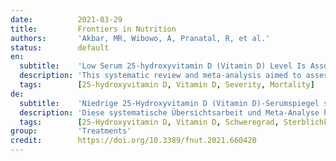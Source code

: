 ```yaml
---
date:          2021-03-29
title:         Frontiers in Nutrition
authors:       'Akbar, MR, Wibowo, A, Pranatal, R, et al.'
status:        default
en:
  subtitle:    'Low Serum 25-hydroxyvitamin D (Vitamin D) Level Is Associated With Susceptibility to COVID-19, Severity, and Mortality: A Systematic Review and Meta-Analysis'
  description: 'This systematic review and meta-analysis aimed to assess whether low serum 25-hydroxyvitamin D (25-OHD) level is associated with susceptibility to COVID-19, severity, and mortality related to COVID-19. Systematic literature searches of PubMed, Scopus, and Embase database up until 9 December 2020. We include published observational prospective and retrospective studies with information on 25-OHD that reported main/secondary outcome. Low serum 25-OHD refers to participants with serum 25-OHD level below a cut-off point ranging from 20 to 30 ng/mL. Other cut-off values were excluded to reduce heterogeneity. The main outcome was mortality defined as non-survivor/death. The secondary outcome was susceptibility and severe COVID-19. There were 14 studies comprising of 999,179 participants. Low serum 25-OHD was associated with higher rate of COVID-19 infection compared to the control group. Higher rate of severe COVID-19 was observed in patients with low serum 25-OHD. Low serum 25-OHD was associated with higher mortality. Meta-regression analysis showed that the association between low serum 25-OHD and mortality was affected by male gender, diabetes. Low serum 25-OHD level was associated with COVID-19 infection, severe presentation, and mortality.'
  tags:        [25-hydroxyvitamin D, Vitamin D, Severity, Mortality]
de:
  subtitle:    'Niedrige 25-Hydroxyvitamin D (Vitamin D)-Serumspiegel sind mit der Anfälligkeit für COVID-19, dem Schweregrad und der Sterblichkeit verbunden: Eine systematische Überprüfung und Meta-Analyse'
  description: 'Diese systematische Übersichtsarbeit und Meta-Analyse hatte das Ziel zu beurteilen, ob ein niedriger Serumspiegel von 25-Hydroxyvitamin D (25-OHD) mit der Anfälligkeit für COVID-19, dem Schweregrad und der Sterblichkeit im Zusammenhang mit COVID-19 verbunden ist. Die systematische Literatursuche erfolgte in den Datenbanken PubMed, Scopus und Embase bis zum 9. Dezember 2020. Wir schließen veröffentlichte prospektive und retrospektive Beobachtungsstudien mit Informationen über 25-OHD ein, die über Haupt-/Sekundärergebnisse berichten. Der Begriff "niedriger 25-OHD-Serumspiegel" bezieht sich auf Teilnehmer mit einem 25-OHD-Serumspiegel unter einem Grenzwert zwischen 20 und 30 ng/ml. Andere Cut-off-Werte wurden ausgeschlossen, um die Heterogenität zu verringern. Das Hauptergebnis war die Sterblichkeit, definiert als Nicht-Überlebender/Tod. Der sekundäre Endpunkt war die Anfälligkeit und schwere COVID-19. Einbezogen waren 14 Studien mit insgesamt 999 179 Teilnehmern. Ein niedriger 25-OHD-Serumspiegel war im Vergleich zur Kontrollgruppe mit einer höheren Rate an COVID-19-Infektionen verbunden. Eine höhere Rate an schweren COVID-19-Infektionen wurde bei Patienten mit niedrigem Serum 25-OHD beobachtet. Niedriges Serum 25-OHD war mit einer höheren Sterblichkeit verbunden. Die Meta-Regressionsanalyse zeigte, dass der Zusammenhang zwischen niedrigem Serum-25-OHD-Spiegel und Mortalität durch das männliche Geschlecht und Diabetes beeinflusst wurde. Ein niedriger 25-OHD-Serumspiegel war mit einer COVID-19-Infektion, einer schweren Verlaufsform und der Sterblichkeit verbunden.' 
  tags:        [25-Hydroxyvitamin D, Vitamin D, Schweregrad, Sterblichkeit]
group:         'Treatments'
credit:        https://doi.org/10.3389/fnut.2021.660420
---
```

